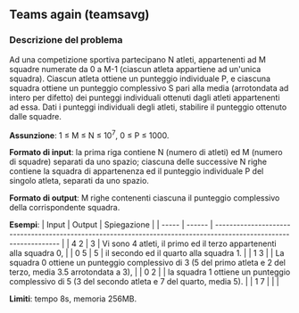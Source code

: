 ## Teams again (teamsavg)
### Descrizione del problema

Ad una competizione sportiva partecipano N atleti, appartenenti ad M squadre numerate da 0 a M-1 (ciascun atleta appartiene ad un'unica squadra).
Ciascun atleta ottiene un punteggio individuale P, e ciascuna squadra ottiene un punteggio complessivo S pari alla media (arrotondata ad intero per difetto) dei punteggi individuali ottenuti dagli atleti appartenenti ad essa.
Dati i punteggi individuali degli atleti, stabilire il punteggio ottenuto dalle squadre.

**Assunzione**: 1 ≤ M ≤ N ≤ 10<sup>7</sup>, 0 ≤ P ≤ 1000.

**Formato di input**: la prima riga contiene N (numero di atleti) ed M (numero di squadre) separati da uno spazio; ciascuna delle successive N righe contiene la squadra di appartenenza ed il punteggio individuale P del singolo atleta, separati da uno spazio.

**Formato di output**: M righe contenenti ciascuna il punteggio complessivo della corrispondente squadra.

**Esempi**:
| Input | Output | Spiegazione                                                                                                       |
| ----- | ------ | ----------------------------------------------------------------------------------------------------------------- |
| 4 2   | 3      | Vi sono 4 atleti, il primo ed il terzo appartenenti alla squadra 0,                                               |
| 0 5   | 5      | il secondo ed il quarto alla squadra 1.                                                                           |
| 1 3   |        | La squadra 0 ottiene un punteggio complessivo di 3 (5 del primo atleta e 2 del terzo, media 3.5 arrotondata a 3), |
| 0 2   |        | la squadra 1 ottiene un punteggio complessivo di 5 (3 del secondo atleta e 7 del quarto, media 5).                |
| 1 7   |        |                                                                                                                   |

**Limiti**: tempo 8s, memoria 256MB.
